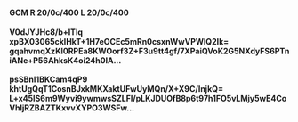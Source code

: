 #### GCM R 20/0c/400 L 20/0c/400
**V0dJYJHc8/b+lTlq**<br/>**xpBX03065cklHkT+1H7eOCEc5mRn0csxnWwVPWlQ2Ik=**<br/>**gqahvmqXzKl0RPEa8KWOorf3Z+F3u9tt4gf/7XPaiQVoK2G5NXdyFS6PTniANe+P56AhksK4oi24h0lA...**<br/><br/>
**psSBnI1BKCam4qP9**<br/>**khtUgQqT1CosnBJxkMKXaktUFwUyMQn/X+X9C/InjkQ=**<br/>**L+x45IS6m9Wyvi9ywmwsSZLFl/pLKJDUOfB8p6t97h1FO5vLMjy5wE4CoVhljRZBAZTKxvvXYPO3WSFw...**